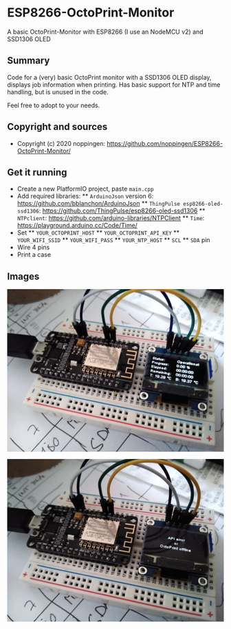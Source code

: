 # ESP8266-OctoPrint-Monitor

A basic OctoPrint-Monitor with ESP8266 (I use an NodeMCU v2) and SSD1306 OLED

## Summary

Code for a (very) basic OctoPrint monitor with a SSD1306 OLED display, displays job information when printing. Has basic support for NTP and time handling, but is unused in the code. 

Feel free to adopt to your needs.

## Copyright and sources

* Copyright (c) 2020 noppingen: https://github.com/noppingen/ESP8266-OctoPrint-Monitor/

## Get it running

* Create a new PlatformIO project, paste `main.cpp`
* Add required libraries: 
** `ArduinoJson` version 6: https://github.com/bblanchon/ArduinoJson
** `ThingPulse esp8266-oled-ssd1306`: https://github.com/ThingPulse/esp8266-oled-ssd1306
** `NTPclient`: https://github.com/arduino-libraries/NTPClient
** `Time`: https://playground.arduino.cc/Code/Time/
* Set
** `YOUR_OCTOPRINT_HOST`
** `YOUR_OCTOPRINT_API_KEY`
** `YOUR_WIFI_SSID`
** `YOUR_WIFI_PASS`
** `YOUR_NTP_HOST`
** `SCL`
** `SDA` pin
* Wire 4 pins
* Print a case

## Images

![Online](online.jpg)

![Offline](offline.jpg)

